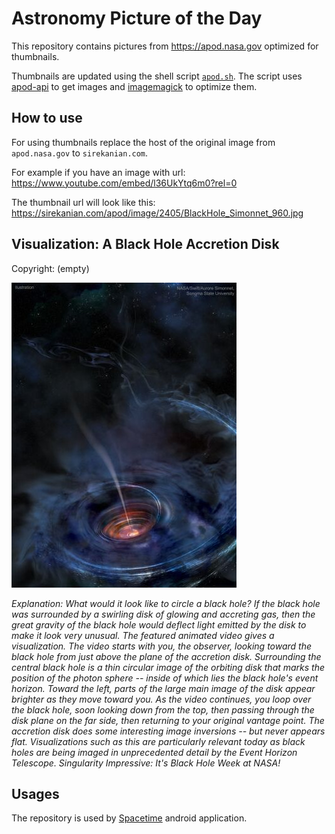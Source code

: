 # Astronomy Picture of the Day

This repository contains pictures from https://apod.nasa.gov optimized for thumbnails.

Thumbnails are updated using the shell script [`apod.sh`](apod.sh). The script
uses [apod-api](https://github.com/nasa/apod-api) to get images and [imagemagick](https://imagemagick.org) to
optimize them.

## How to use

For using thumbnails replace the host of the original image from `apod.nasa.gov` to `sirekanian.com`.

For example if you have an image with url:<br>
https://www.youtube.com/embed/l36UkYtq6m0?rel=0

The thumbnail url will look like this:<br>
https://sirekanian.com/apod/image/2405/BlackHole_Simonnet_960.jpg

## Visualization: A Black Hole Accretion Disk

Copyright: (empty)

[![the picture of the day][1]][2]

_Explanation: What would it look like to circle a black hole? If the black hole was surrounded by a swirling disk of glowing and accreting gas, then the great gravity of the black hole would deflect light emitted by the disk to make it look very unusual. The featured animated video gives a visualization. The video starts with you, the observer, looking toward the black hole from just above the plane of the accretion disk.  Surrounding the central black hole is a thin circular image of the orbiting disk that marks the position of the photon sphere -- inside of which lies the black hole's event horizon.  Toward the left, parts of the large main image of the disk appear brighter as they move toward you. As the video continues, you loop over the black hole, soon looking down from the top, then passing through the disk plane on the far side, then returning to your original vantage point. The accretion disk does some interesting image inversions -- but never appears flat. Visualizations such as this are particularly relevant today as black holes are being imaged in unprecedented detail by the Event Horizon Telescope.   Singularity Impressive: It's Black Hole Week at NASA!_

## Usages

The repository is used by [Spacetime][3] android application.

[1]: image/2405/BlackHole_Simonnet_960.jpg

[2]: https://www.youtube.com/embed/l36UkYtq6m0?rel=0

[3]: https://github.com/sirekanian/spacetime

